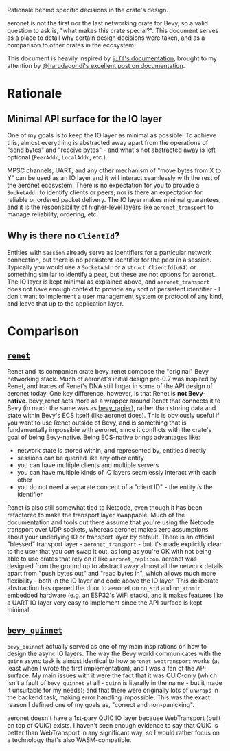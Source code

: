 Rationale behind specific decisions in the crate's design.

aeronet is not the first nor the last networking crate for Bevy, so a valid question to ask is, "what makes this crate special?". This document serves as a place to detail why certain design decisions were taken, and as a comparison to other crates in the ecosystem.

This document is heavily inspired by [`jiff`'s documentation](https://docs.rs/jiff/latest/jiff/_documentation/design/index.html), brought to my attention by [@harudagondi's excellent post on documentation](https://www.harudagondi.space/blog/rust-documentation-ecosystem-review).

# Rationale

## Minimal API surface for the IO layer

One of my goals is to keep the IO layer as minimal as possible. To achieve this, almost everything is abstracted away apart from the operations of "send bytes" and "receive bytes" - and what's not abstracted away is left optional (`PeerAddr`, `LocalAddr`, etc.).

MPSC channels, UART, and any other mechanism of "move bytes from X to Y" can be used as an IO layer and it will interact seamlessly with the rest of the aeronet ecosystem. There is no expectation for you to provide a `SocketAddr` to identify clients or peers; nor is there an expectation for reliable or ordered packet delivery. The IO layer makes minimal guarantees, and it is the responsibility of higher-level layers like `aeronet_transport` to manage reliability, ordering, etc.

## Why is there no `ClientId`?

Entities with `Session` already serve as identifiers for a particular network connection, but there is no persistent identifier for the peer in a session. Typically you would use a `SocketAddr` or a `struct ClientId(u64)` or something similar to identify a peer, but these are not options for aeronet. The IO layer is kept minimal as explained above, and `aeronet_transport` does not have enough context to provide any sort of persistent identifier - I don't want to implement a user management system or protocol of any kind, and leave that up to the application layer.

# Comparison

## [`renet`](https://github.com/lucaspoffo/renet)

Renet and its companion crate bevy_renet compose the "original" Bevy networking stack. Much of aeronet's initial design pre-0.7 was inspired by Renet, and traces of Renet's DNA still linger in some of the API design of aeronet today. One key difference, however, is that Renet is **not Bevy-native**. bevy_renet acts more as a wrapper around Renet that connects it to Bevy (in much the same was as [bevy_rapier](https://github.com/dimforge/bevy_rapier)), rather than storing data and state within Bevy's ECS itself (like aeronet does). This is obviously useful if you want to use Renet outside of Bevy, and is something that is fundamentally impossible with aeronet, since it conflicts with the crate's goal of being Bevy-native. Being ECS-native brings advantages like:
- network state is stored within, and represented by, entities directly
- sessions can be queried like any other entity
- you can have multiple clients and multiple servers
- you can have multiple kinds of IO layers seamlessly interact with each other
- you do not need a separate concept of a "client ID" - the entity *is* the identifier

Renet is also still somewhat tied to Netcode, even though it has been refactored to make the transport layer swappable. Much of the documentation and tools out there assume that you're using the Netcode transport over UDP sockets, whereas aeronet makes zero assumptions about your underlying IO or transport layer by default. There is an official "blessed" transport layer - `aeronet_transport` - but it's made explicitly clear to the user that you *can* swap it out, as long as you're OK with not being able to use crates that rely on it like `aeronet_replicon`. aeronet was designed from the ground up to abstract away almost all the network details apart from "push bytes out" and "read bytes in", which allows much more flexibility - both in the IO layer and code above the IO layer. This deliberate abstraction has opened the door to aeronet on `no_std` and `no_atomic` embedded hardware (e.g. an ESP32's WiFi stack), and it makes features like a UART IO layer very easy to implement since the API surface is kept minimal.

## [`bevy_quinnet`](https://github.com/Henauxg/bevy_quinnet)

`bevy_quinnet` actually served as one of my main inspirations on how to design the async IO layers. The way the Bevy world communicates with the `quinn` async task is almost identical to how `aeronet_webtransport` works (at least when I wrote the first implementation), and I was a fan of the API surface. My main issues with it were the fact that it was QUIC-only (which isn't a fault of `bevy_quinnet` at all - `quinn` is literally in the name - but it made it unsuitable for my needs); and that there were originally lots of `unwrap`s in the backend task, making error handling impossible. This was the exact reason I defined one of my goals as, "correct and non-panicking".

aeronet doesn't have a 1st-pary QUIC IO layer because WebTransport (built on top of QUIC) exists. I haven't seen enough evidence to say that QUIC is better than WebTransport in any significant way, so I would rather focus on a technology that's also WASM-compatible.
